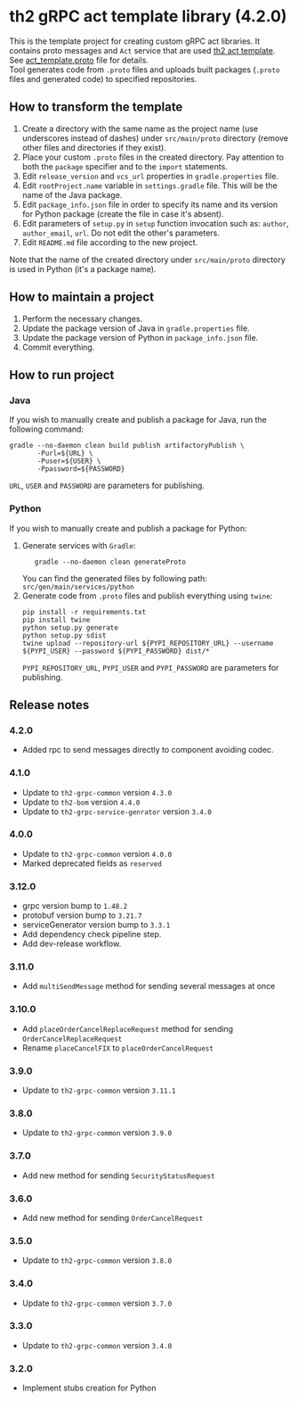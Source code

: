 # th2 gRPC act template library (4.2.0)

This is the template project for creating custom gRPC act libraries. It contains proto messages and `Act` service that
are used [th2 act template](https://github.com/th2-net/th2-act-template-j "th2-act-template-j").
See [act_template.proto](src/main/proto/th2_grpc_act_template/act_template.proto "act_template.proto") file for
details. <br>
Tool generates code from `.proto` files and uploads built packages (`.proto` files and generated code) to specified
repositories.

## How to transform the template

1. Create a directory with the same name as the project name (use underscores instead of dashes) under `src/main/proto`
   directory (remove other files and directories if they exist).
2. Place your custom `.proto` files in the created directory. Pay attention to both the `package` specifier and to
   the `import` statements.
3. Edit `release_version` and `vcs_url` properties in `gradle.properties` file.
4. Edit `rootProject.name` variable in `settings.gradle` file. This will be the name of the Java package.
5. Edit `package_info.json` file in order to specify its name and its version for Python package (create the file in
   case it's absent).
6. Edit parameters of `setup.py` in `setup` function invocation such as: `author`, `author_email`, `url`. Do not edit
   the other's parameters.
7. Edit `README.md` file according to the new project.

Note that the name of the created directory under `src/main/proto` directory is used in Python (it's a package name).

## How to maintain a project

1. Perform the necessary changes.
2. Update the package version of Java in `gradle.properties` file.
3. Update the package version of Python in `package_info.json` file.
4. Commit everything.

## How to run project

### Java

If you wish to manually create and publish a package for Java, run the following command:

```
gradle --no-daemon clean build publish artifactoryPublish \
       -Purl=${URL} \ 
       -Puser=${USER} \
       -Ppassword=${PASSWORD}
```

`URL`, `USER` and `PASSWORD` are parameters for publishing.

### Python

If you wish to manually create and publish a package for Python:

1. Generate services with `Gradle`:
    ```
       gradle --no-daemon clean generateProto
    ```
   You can find the generated files by following path: `src/gen/main/services/python`
2. Generate code from `.proto` files and publish everything using `twine`:
    ```
    pip install -r requirements.txt
    pip install twine
    python setup.py generate
    python setup.py sdist
    twine upload --repository-url ${PYPI_REPOSITORY_URL} --username ${PYPI_USER} --password ${PYPI_PASSWORD} dist/*
    ```
   `PYPI_REPOSITORY_URL`, `PYPI_USER` and `PYPI_PASSWORD` are parameters for publishing.

## Release notes

### 4.2.0
+ Added rpc to send messages directly to component avoiding codec.

### 4.1.0

+ Update to `th2-grpc-common` version `4.3.0`
+ Update to `th2-bom` version `4.4.0`
+ Update to `th2-grpc-service-genrator` version `3.4.0`

### 4.0.0

+ Update to `th2-grpc-common` version `4.0.0`
+ Marked deprecated fields as `reserved`

### 3.12.0

+ grpc version bump to `1.48.2`
+ protobuf version bump to `3.21.7`
+ serviceGenerator version bump to `3.3.1`
+ Add dependency check pipeline step.
+ Add dev-release workflow.

### 3.11.0

+ Add `multiSendMessage` method for sending several messages at once

### 3.10.0

+ Add `placeOrderCancelReplaceRequest` method for sending `OrderCancelReplaceRequest`
+ Rename `placeCancelFIX` to `placeOrderCancelRequest`

### 3.9.0

+ Update to `th2-grpc-common` version `3.11.1`

### 3.8.0

+ Update to `th2-grpc-common` version `3.9.0`

### 3.7.0

+ Add new method for sending `SecurityStatusRequest`

### 3.6.0

+ Add new method for sending `OrderCancelRequest`

### 3.5.0

+ Update to `th2-grpc-common` version `3.8.0`

### 3.4.0

+ Update to `th2-grpc-common` version `3.7.0`

### 3.3.0

+ Update to `th2-grpc-common` version `3.4.0`

### 3.2.0

+ Implement stubs creation for Python